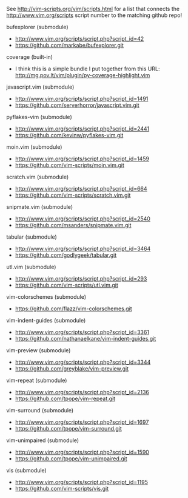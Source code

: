 See http://vim-scripts.org/vim/scripts.html for a list that connects the 
http://www.vim.org/scripts script number to the matching github repo!


bufexplorer (submodule)
*   http://www.vim.org/scripts/script.php?script_id=42
*   https://github.com/markabe/bufexplorer.git

coverage (built-in)
*   I think this is a simple bundle I put together from this URL:
    http://mg.pov.lt/vim/plugin/py-coverage-highlight.vim

javascript.vim (submodule)
*   http://www.vim.org/scripts/script.php?script_id=1491
*   https://github.com/serverhorror/javascript.vim.git

pyflakes-vim (submodule)
*   http://www.vim.org/scripts/script.php?script_id=2441
*   https://github.com/kevinw/pyflakes-vim.git

moin.vim (submodule)
*   http://www.vim.org/scripts/script.php?script_id=1459
*   https://github.com/vim-scripts/moin.vim.git

scratch.vim (submodule)
*   http://www.vim.org/scripts/script.php?script_id=664
*   https://github.com/vim-scripts/scratch.vim.git

snipmate.vim (submodule)
*   http://www.vim.org/scripts/script.php?script_id=2540
*   https://github.com/msanders/snipmate.vim.git

tabular (submodule)
*   http://www.vim.org/scripts/script.php?script_id=3464
*   https://github.com/godlygeek/tabular.git

utl.vim (submodule)
*   http://www.vim.org/scripts/script.php?script_id=293
*   https://github.com/vim-scripts/utl.vim.git

vim-colorschemes (submodule)
*   https://github.com/flazz/vim-colorschemes.git

vim-indent-guides (submodule)
*   http://www.vim.org/scripts/script.php?script_id=3361
*   https://github.com/nathanaelkane/vim-indent-guides.git


vim-preview (submodule)
*   http://www.vim.org/scripts/script.php?script_id=3344
*   https://github.com/greyblake/vim-preview.git

vim-repeat (submodule)
*   http://www.vim.org/scripts/script.php?script_id=2136
*   https://github.com/tpope/vim-repeat.git

vim-surround (submodule)
*   http://www.vim.org/scripts/script.php?script_id=1697
*   https://github.com/tpope/vim-surround.git

vim-unimpaired (submodule)
*   http://www.vim.org/scripts/script.php?script_id=1590
*   https://github.com/tpope/vim-unimpaired.git

vis (submodule)
*   http://www.vim.org/scripts/script.php?script_id=1195
*   https://github.com/vim-scripts/vis.git


